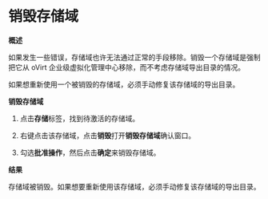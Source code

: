 # 销毁存储域

**概述**

如果发生一些错误，存储域也许无法通过正常的手段移除。销毁一个存储域是强制把它从
oVirt 企业级虚拟化管理中心移除，而不考虑存储域导出目录的情况。

如果想重新使用一个被销毁的存储域，必须手动修复该存储域的导出目录。

**销毁存储域**

1. 点击**存储**标签，找到待激活的存储域。

2. 右键点击该存储域，点击**销毁**打开**销毁存储域**确认窗口。

3. 勾选**批准操作**，然后点击**确定**来销毁存储域。

**结果**

存储域被销毁。如果想要重新使用该存储域，必须手动修复该存储域的导出目录。
